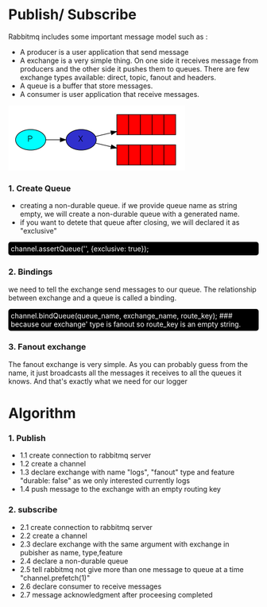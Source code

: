 # Publish/ Subscribe
Rabbitmq includes some important message model such as :
- A producer is a user application that send message
- A exchange is a very simple thing. On one side it receives message from producers and the other side it pushes them to queues. There are few exchange types available: direct, topic, fanout and headers.
- A queue is a buffer that store messages.
- A consumer is user application that receive messages.

<img src="../imgs/publish_subscribe_diagram.png">

### 1. Create Queue
- creating a non-durable queue. if we provide queue name as string empty, we will create a non-durable queue with a generated name.
- if you want to detete that queue after closing, we will declared it as "exclusive"
<p style="padding:5px; color:white;background-color:black; border-radius:5px">channel.assertQueue('', {exclusive: true});</p>
  
### 2. Bindings 
we need to tell the exchange send messages to our queue. The relationship between exchange and a queue is called a binding.
<p style="padding:5px; color:white;background-color:black; border-radius:5px">channel.bindQueue(queue_name, exchange_name, route_key);
### because our exchange' type is fanout so  route_key is an empty string.
</p>

### 3. Fanout exchange
The fanout exchange is very simple. As you can probably guess from the name, it just broadcasts all the messages it receives to all the queues it knows. And that's exactly what we need for our logger

# Algorithm
### 1. Publish
  - 1.1 create connection to rabbitmq server 
  - 1.2 create a channel
  - 1.3 declare exchange with name "logs", "fanout" type and feature "durable: false" as we only interested currently logs 
  - 1.4 push message to the exchange with an empty routing key

### 2. subscribe
  - 2.1 create connection to rabbitmq server 
  - 2.2 create a channel
  - 2.3 declare exchange with the same argument with exchange in pubisher as name, type,feature
  - 2.4 declare a non-durable queue
  - 2.5 tell rabbitmq not give more than one message to queue at a time "channel.prefetch(1)"
  - 2.6 declare consumer to receive messages
  - 2.7 message acknowledgment after proceesing completed 